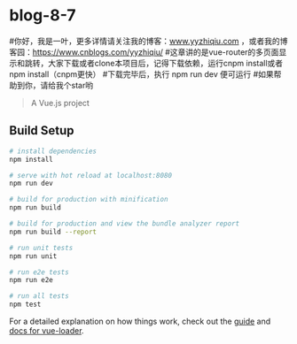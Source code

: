 # blog-8-7
#你好，我是一叶，更多详情请关注我的博客：www.yyzhiqiu.com ，或者我的博客园：https://www.cnblogs.com/yyzhiqiu/
#这章讲的是vue-router的多页面显示和跳转，大家下载或者clone本项目后，记得下载依赖，运行cnpm install或者npm install（cnpm更快）
#下载完毕后，执行 npm run dev 便可运行
#如果帮助到你，请给我个star哟
> A Vue.js project

## Build Setup

``` bash
# install dependencies
npm install

# serve with hot reload at localhost:8080
npm run dev

# build for production with minification
npm run build

# build for production and view the bundle analyzer report
npm run build --report

# run unit tests
npm run unit

# run e2e tests
npm run e2e

# run all tests
npm test
```

For a detailed explanation on how things work, check out the [guide](http://vuejs-templates.github.io/webpack/) and [docs for vue-loader](http://vuejs.github.io/vue-loader).
